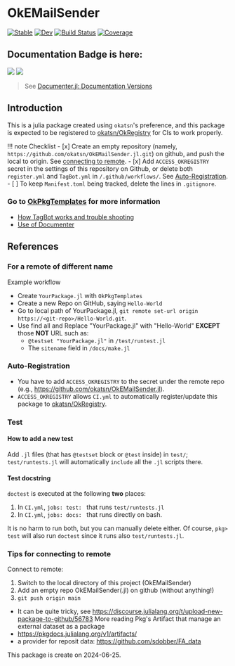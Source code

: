 # OkEMailSender

[![Stable](https://img.shields.io/badge/docs-stable-blue.svg)](https://okatsn.github.io/OkEMailSender.jl/stable/)
[![Dev](https://img.shields.io/badge/docs-dev-blue.svg)](https://okatsn.github.io/OkEMailSender.jl/dev/)
[![Build Status](https://github.com/okatsn/OkEMailSender.jl/actions/workflows/CI.yml/badge.svg?branch=main)](https://github.com/okatsn/OkEMailSender.jl/actions/workflows/CI.yml?query=branch%3Amain)
[![Coverage](https://codecov.io/gh/okatsn/OkEMailSender.jl/branch/main/graph/badge.svg)](https://codecov.io/gh/okatsn/OkEMailSender.jl)

<!-- Don't have any of your custom contents above; they won't occur if there is no citation. -->

## Documentation Badge is here:

[![](https://img.shields.io/badge/docs-stable-blue.svg)](https://okatsn.github.io/OkEMailSender.jl/stable)
[![](https://img.shields.io/badge/docs-dev-blue.svg)](https://okatsn.github.io/OkEMailSender.jl/dev)

> See [Documenter.jl: Documentation Versions](https://documenter.juliadocs.org/dev/man/hosting/#Documentation-Versions)

## Introduction

This is a julia package created using `okatsn`'s preference, and this package is expected to be registered to [okatsn/OkRegistry](https://github.com/okatsn/OkRegistry) for CIs to work properly.

!!! note Checklist
    - [x] Create an empty repository (namely, `https://github.com/okatsn/OkEMailSender.jl.git`) on github, and push the local to origin. See [connecting to remote](#tips-for-connecting-to-remote).
    - [x] Add `ACCESS_OKREGISTRY` secret in the settings of this repository on Github, or delete both `register.yml` and `TagBot.yml` in `/.github/workflows/`. See [Auto-Registration](#auto-registration).
    - [ ] To keep `Manifest.toml` being tracked, delete the lines in `.gitignore`.


### Go to [OkPkgTemplates](https://github.com/okatsn/OkPkgTemplates.jl) for more information
- [How TagBot works and trouble shooting](https://github.com/okatsn/OkPkgTemplates.jl#tagbot)
- [Use of Documenter](https://github.com/okatsn/OkPkgTemplates.jl#use-of-documenter)

## References
### For a remote of different name

Example workflow
- Create `YourPackage.jl` with `OkPkgTemplates`
- Create a new Repo on GitHub, saying `Hello-World`
- Go to local path of YourPackage.jl, `git remote set-url origin https://<git-repo>/Hello-World.git`.
- Use find all and Replace "YourPackage.jl" with "Hello-World" **EXCEPT** those **NOT** URL such as:
  - `@testset "YourPackage.jl"` in `/test/runtest.jl`
  - The `sitename` field in `/docs/make.jl`

### Auto-Registration
- You have to add `ACCESS_OKREGISTRY` to the secret under the remote repo (e.g., https://github.com/okatsn/OkEMailSender.jl).
- `ACCESS_OKREGISTRY` allows `CI.yml` to automatically register/update this package to [okatsn/OkRegistry](https://github.com/okatsn/OkRegistry).

### Test
#### How to add a new test
Add `.jl` files (that has `@testset` block or `@test` inside) in `test/`; `test/runtests.jl` will automatically `include` all the `.jl` scripts there.

#### Test docstring
`doctest` is executed at the following **two** places:
1. In `CI.yml`, `jobs: test: ` that runs `test/runtests.jl`
2. In `CI.yml`, `jobs: docs: ` that runs directly on bash.

It is no harm to run both, but you can manually delete either.
Of course, `pkg> test` will also run `doctest` since it runs also `test/runtests.jl`.

### Tips for connecting to remote
Connect to remote:
1. Switch to the local directory of this project (OkEMailSender)
2. Add an empty repo OkEMailSender(.jl) on github (without anything!)
3. `git push origin main`
- It can be quite tricky, see https://discourse.julialang.org/t/upload-new-package-to-github/56783
More reading
Pkg's Artifact that manage an external dataset as a package
- https://pkgdocs.julialang.org/v1/artifacts/
- a provider for reposit data: https://github.com/sdobber/FA_data


This package is create on 2024-06-25.
